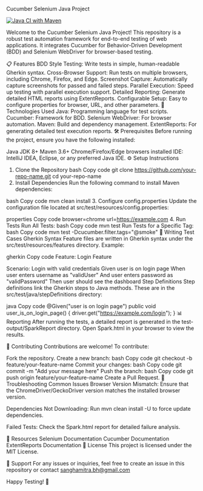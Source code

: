 Cucumber Selenium Java Project

[![Java CI with Maven](https://github.com/SanghamitraBhowmick1993/cucumberjavaarchitecture/actions/workflows/e2eflow.yml/badge.svg)](https://github.com/SanghamitraBhowmick1993/cucumberjavaarchitecture/actions/workflows/e2eflow.yml)

Welcome to the Cucumber Selenium Java Project! This repository is a robust test automation framework for end-to-end testing of web applications. It integrates Cucumber for Behavior-Driven Development (BDD) and Selenium WebDriver for browser-based testing.

📋 Features
BDD Style Testing: Write tests in simple, human-readable Gherkin syntax.
Cross-Browser Support: Run tests on multiple browsers, including Chrome, Firefox, and Edge.
Screenshot Capture: Automatically capture screenshots for passed and failed steps.
Parallel Execution: Speed up testing with parallel execution support.
Detailed Reporting: Generate detailed HTML reports using ExtentReports.
Configurable Setup: Easy to configure properties for browser, URL, and other parameters.
🚀 Technologies Used
Java: Programming language for test scripts.
Cucumber: Framework for BDD.
Selenium WebDriver: For browser automation.
Maven: Build and dependency management.
ExtentReports: For generating detailed test execution reports.
🛠️ Prerequisites
Before running the project, ensure you have the following installed:

Java JDK 8+
Maven 3.6+
Chrome/Firefox/Edge browsers installed
IDE: IntelliJ IDEA, Eclipse, or any preferred Java IDE.
⚙️ Setup Instructions
1. Clone the Repository
bash
Copy code
git clone https://github.com/your-repo-name.git
cd your-repo-name
2. Install Dependencies
Run the following command to install Maven dependencies:

bash
Copy code
mvn clean install
3. Configure config.properties
Update the configuration file located at src/test/resources/config.properties:

properties
Copy code
browser=chrome
url=https://example.com
4. Run Tests
Run All Tests:
bash
Copy code
mvn test
Run Tests for a Specific Tag:
bash
Copy code
mvn test -Dcucumber.filter.tags="@smoke"
🧪 Writing Test Cases
Gherkin Syntax
Feature files are written in Gherkin syntax under the src/test/resources/features directory. Example:

gherkin
Copy code
Feature: Login Feature

  Scenario: Login with valid credentials
    Given user is on login page
    When user enters username as "validUser"
    And user enters password as "validPassword"
    Then user should see the dashboard
Step Definitions
Step definitions link the Gherkin steps to Java methods. These are in the src/test/java/stepDefinitions directory:

java
Copy code
@Given("user is on login page")
public void user_is_on_login_page() {
    driver.get("https://example.com/login");
}
📊 Reporting
After running the tests, a detailed report is generated in the test-output/SparkReport directory. Open Spark.html in your browser to view the results.

🤝 Contributing
Contributions are welcome! To contribute:

Fork the repository.
Create a new branch:
bash
Copy code
git checkout -b feature/your-feature-name
Commit your changes:
bash
Copy code
git commit -m "Add your message here"
Push the branch:
bash
Copy code
git push origin feature/your-feature-name
Create a Pull Request.
🐞 Troubleshooting
Common Issues
Browser Version Mismatch: Ensure that the ChromeDriver/GeckoDriver version matches the installed browser version.

Dependencies Not Downloading: Run mvn clean install -U to force update dependencies.

Failed Tests: Check the Spark.html report for detailed failure analysis.

📖 Resources
Selenium Documentation
Cucumber Documentation
ExtentReports Documentation
📝 License
This project is licensed under the MIT License.

💬 Support
For any issues or inquiries, feel free to create an issue in this repository or contact sanghamitra.bh@gmail.com

Happy Testing! 🎉
